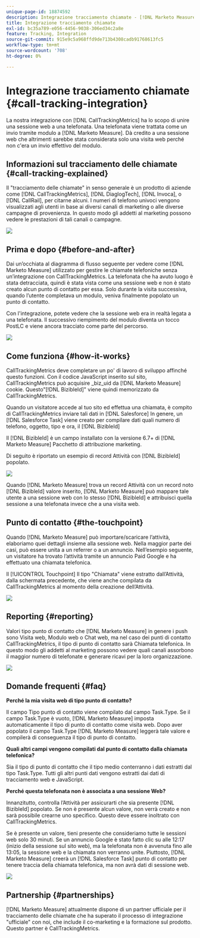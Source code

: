 ```yaml
---
unique-page-id: 18874592
description: Integrazione tracciamento chiamate - [!DNL Marketo Measure]
title: Integrazione tracciamento chiamate
exl-id: bc35a789-e056-4456-9038-306ed34c2a8e
feature: Tracking, Integration
source-git-commit: 915e9c5a968ffd9de713b4308cadb91768613fc5
workflow-type: tm+mt
source-wordcount: '708'
ht-degree: 0%

---
```


# Integrazione tracciamento chiamate {#call-tracking-integration}

La nostra integrazione con [!DNL CallTrackingMetrics] ha lo scopo di unire una sessione web a una telefonata. Una telefonata viene trattata come un invio tramite modulo a [!DNL Marketo Measure]. Dà credito a una sessione web che altrimenti sarebbe stata considerata solo una visita web perché non c&#39;era un invio effettivo del modulo.

## Informazioni sul tracciamento delle chiamate {#call-tracking-explained}

Il &quot;tracciamento delle chiamate&quot; in senso generale è un prodotto di aziende come [!DNL CallTrackingMetrics], [!DNL DiaglogTech], [!DNL Invoca], o [!DNL CallRail], per citarne alcuni. I numeri di telefono univoci vengono visualizzati agli utenti in base ai diversi canali di marketing o alle diverse campagne di provenienza. In questo modo gli addetti al marketing possono vedere le prestazioni di tali canali o campagne.

![](assets/1.png)

## Prima e dopo {#before-and-after}

Dai un’occhiata al diagramma di flusso seguente per vedere come [!DNL Marketo Measure] utilizzato per gestire le chiamate telefoniche senza un’integrazione con CallTrackingMetrics. La telefonata che ha avuto luogo è stata detracciata, quindi è stata vista come una sessione web e non è stato creato alcun punto di contatto per essa. Solo durante la visita successiva, quando l’utente completava un modulo, veniva finalmente popolato un punto di contatto.

Con l&#39;integrazione, potete vedere che la sessione web era in realtà legata a una telefonata. Il successivo riempimento del modulo diventa un tocco PostLC e viene ancora tracciato come parte del percorso.

![](assets/2.png)

## Come funziona {#how-it-works}

CallTrackingMetrics deve completare un po&#39; di lavoro di sviluppo affinché questo funzioni. Con il codice JavaScript inserito sul sito, CallTrackingMetrics può acquisire _biz_uid da [!DNL Marketo Measure] cookie. Questo&quot;[!DNL BizibleId]&quot; viene quindi memorizzato da CallTrackingMetrics.

Quando un visitatore accede al tuo sito ed effettua una chiamata, è compito di CallTrackingMetrics inviare tali dati in [!DNL Salesforce]  In genere, un [!DNL Salesforce Task] viene creato per compilare dati quali numero di telefono, oggetto, tipo e ora, il [!DNL BizibleId]

Il [!DNL BizibleId] è un campo installato con la versione 6.7+ di [!DNL Marketo Measure] Pacchetto di attribuzione marketing.

Di seguito è riportato un esempio di record Attività con [!DNL BizibleId] popolato.

![](assets/3.png)

Quando [!DNL Marketo Measure] trova un record Attività con un record noto [!DNL BizibleId] valore inserito, [!DNL Marketo Measure] può mappare tale utente a una sessione web con lo stesso [!DNL BizibleId] e attribuisci quella sessione a una telefonata invece che a una visita web.

## Punto di contatto {#the-touchpoint}

Quando [!DNL Marketo Measure] può importare/scaricare l’attività, elaboriamo quei dettagli insieme alla sessione web. Nella maggior parte dei casi, può essere unita a un referrer o a un annuncio. Nell’esempio seguente, un visitatore ha trovato l’attività tramite un annuncio Paid Google e ha effettuato una chiamata telefonica.

Il [!UICONTROL Touchpoint] Il tipo &quot;Chiamata&quot; viene estratto dall’Attività, dalla schermata precedente, che viene anche compilata da CallTrackingMetrics al momento della creazione dell’Attività.

![](assets/4.png)

## Reporting {#reporting}

Valori tipo punto di contatto che [!DNL Marketo Measure] in genere i push sono Visita web, Modulo web o Chat web, ma nel caso dei punti di contatto CallTrackingMetrics, il tipo di punto di contatto sarà Chiamata telefonica. In questo modo gli addetti al marketing possono vedere quali canali assorbono il maggior numero di telefonate e generare ricavi per la loro organizzazione.

![](assets/5.png)

## Domande frequenti {#faq}

**Perché la mia visita web di tipo punto di contatto?**

Il campo Tipo punto di contatto viene compilato dal campo Task.Type. Se il campo Task.Type è vuoto, [!DNL Marketo Measure] imposta automaticamente il tipo di punto di contatto come visita web. Dopo aver popolato il campo Task.Type [!DNL Marketo Measure] leggerà tale valore e compilerà di conseguenza il tipo di punto di contatto.

**Quali altri campi vengono compilati dal punto di contatto dalla chiamata telefonica?**

Sia il tipo di punto di contatto che il tipo medio conterranno i dati estratti dal tipo Task.Type. Tutti gli altri punti dati vengono estratti dai dati di tracciamento web e JavaScript.

**Perché questa telefonata non è associata a una sessione Web?**

Innanzitutto, controlla l’Attività per assicurarti che sia presente [!DNL BizibleId] popolato. Se non è presente alcun valore, non verrà creato e non sarà possibile crearne uno specifico. Questo deve essere inoltrato con CallTrackingMetrics.

Se è presente un valore, tieni presente che consideriamo tutte le sessioni web solo 30 minuti. Se un annuncio Google è stato fatto clic su alle 12:17 (inizio della sessione sul sito web), ma la telefonata non è avvenuta fino alle 13:05, la sessione web e la chiamata non verranno unite. Piuttosto, [!DNL Marketo Measure] creerà un [!DNL Salesforce Task] punto di contatto per tenere traccia della chiamata telefonica, ma non avrà dati di sessione web.

![](assets/6.png)

## Partnership {#partnerships}

[!DNL Marketo Measure] attualmente dispone di un partner ufficiale per il tracciamento delle chiamate che ha superato il processo di integrazione &quot;ufficiale&quot; con noi, che include il co-marketing e la formazione sul prodotto. Questo partner è CallTrackingMetrics.
